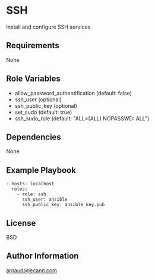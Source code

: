 SSH
=========

Install and configure SSH services

Requirements
------------

None

Role Variables
--------------

* allow_password_authentification (default: false)
* ssh_user (optional)
* ssh_public_key (optional)
* set_sudo (default: true)
* ssh_sudo_rule (default: "ALL=(ALL) NOPASSWD: ALL")

Dependencies
------------

None

Example Playbook
----------------

    - hosts: localhost
      roles:
        - role: ssh
          ssh_user: ansible
          ssh_public_key: ansible_key.pub

License
-------

BSD

Author Information
------------------

arnaud@lecann.com
